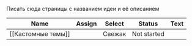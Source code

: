 Писать сюда страницы с названием идеи и её описанием

| Name               | Assign | Select | Status      | Text |
| ------------------ | ------ | ------ | ----------- | ---- |
| [[Кастомные темы]] |        | Свежак | Not started |      |